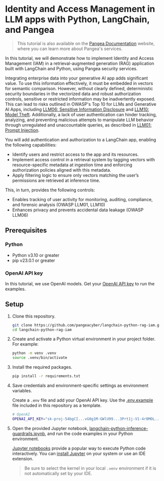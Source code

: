 # Identity and Access Management in LLM apps with Python, LangChain, and Pangea

> This tutorial is also available on the [Pangea Documentation](https://pangea.cloud/docs/ai-security/langchain-python-rag-iam) website, where you can learn more about Pangea's services.

In this tutorial, we will demonstrate how to implement Identity and Access Management (IAM) in a retrieval-augmented generation (RAG) application built with LangChain and Python, using Pangea security services.

Integrating enterprise data into your generative AI app adds significant value. To use this information effectively, it must be embedded in vectors for semantic comparison. However, without clearly defined, deterministic security boundaries in the vectorized data and robust authorization controls, sensitive or restricted information may be inadvertently exposed. This can lead to risks outlined in OWASP's Top 10 for LLMs and Generative AI Apps, including [LLM06: Sensitive Information Disclosure](https://genai.owasp.org/llmrisk/llm06-sensitive-information-disclosure/) and [LLM10: Model Theft](https://genai.owasp.org/llmrisk/llm10-model-theft/). Additionally, a lack of user authentication can hinder tracking, analyzing, and preventing malicious attempts to manipulate LLM behavior through unregulated and unaccountable queries, as described in [LLM01: Prompt Injection](https://genai.owasp.org/llmrisk/llm01-prompt-injection/).

You will add authentication and authorization to a LangChain app, enabling the following capabilities:

- Identify users and restrict access to the app and its resources.
- Implement access control in a retrieval system by tagging vectors with resource-specific metadata at ingestion time and enforcing authorization policies aligned with this metadata.
- Apply filtering logic to ensure only vectors matching the user’s permissions are retrieved at inference time.

This, in turn, provides the following controls:

- Enables tracking of user activity for monitoring, auditing, compliance, and forensic analysis (OWASP LLM01, LLM10)
- Enhances privacy and prevents accidental data leakage (OWASP LLM06)

## Prerequisites

### Python

- Python v3.10 or greater
- pip v23.0.1 or greater

### OpenAI API key

In this tutorial, we use OpenAI models. Get your [OpenAI API key](https://platform.openai.com/api-keys) to run the examples.

## Setup

1. Clone this repository.

   ```bash title="Create project folder"
   git clone https://github.com/pangeacyber/langchain-python-rag-iam.git
   cd langchain-python-rag-iam
   ```

1. Create and activate a Python virtual environment in your project folder. For example:

   ```bash
   python -m venv .venv
   source .venv/bin/activate
   ```

1. Install the required packages.

   ```bash
   pip install -r requirements.txt
   ```

1. Save credentials and environment-specific settings as environment variables.

   Create a `.env` file and add your OpenAI API key. Use the [.env.example](.env.example) file included in this repository as a template.

   ```bash title=".env file"
   # OpenAI
   OPENAI_API_KEY="sk-proj-54bgCI...vG0g1M-GWlU99...3Prt1j-V1-4r0MOL...X6GMA"
   ```

1. Open the provided Jupyter notebook, [langchain-python-inference-guardrails.ipynb](langchain-python-inference-guardrails.ipynb), and run the code examples in your Python environment.

   [Jupyter notebooks](https://jupyter.org/) provide a popular way to execute Python code interactively. You can [install Jupyter](https://jupyter.org/install) on your system or use an IDE extension.

   > Be sure to select the kernel in your local `.venv` environment if it is not automatically set by your IDE.
